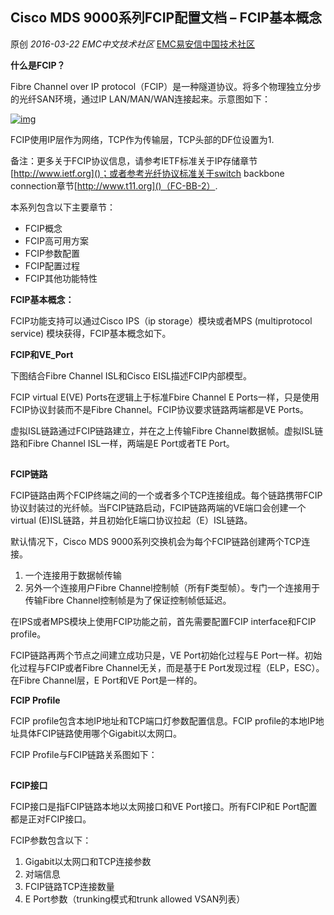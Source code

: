 ## Cisco MDS 9000系列FCIP配置文档 – FCIP基本概念

原创 *2016-03-22* *EMC中文技术社区* [EMC易安信中国技术社区](https://mp.weixin.qq.com/s?__biz=MjM5NjY0NzAwMg==&mid=402791706&idx=2&sn=c6a14bfb34c9342cd545e6b604fa1a3e&scene=21##)

**什么是FCIP？**

Fibre Channel over IP protocol（FCIP）是一种隧道协议。将多个物理独立分步的光纤SAN环境，通过IP LAN/MAN/WAN连接起来。示意图如下：

 

[![img](http://mmbiz.qpic.cn/mmbiz/TztEwAzAQIXWqdO54moHSczxEuyB3aecQXlvJ70t6EZ4Aot1XRRSZT6up5uZhK7Xc3YIUk45ceQYAJ1AMAmL7w/640?wx_fmt=png&tp=webp&wxfrom=5&wx_lazy=1)]()

FCIP使用IP层作为网络，TCP作为传输层，TCP头部的DF位设置为1.

备注：更多关于FCIP协议信息，请参考IETF标准关于IP存储章节[http://www.ietf.org]()；或者参考光纤协议标准关于switch backbone connection章节[http://www.t11.org]()（FC-BB-2）.

本系列包含以下主要章节：

- FCIP概念
- FCIP高可用方案
- FCIP参数配置
- FCIP配置过程
- FCIP其他功能特性

**FCIP基本概念：**

 

FCIP功能支持可以通过Cisco IPS（ip storage）模块或者MPS (multiprotocol service) 模块获得，FCIP基本概念如下。

**FCIP和VE_Port**

下图结合Fibre Channel ISL和Cisco EISL描述FCIP内部模型。

FCIP virtual E(VE) Ports在逻辑上于标准Fbire Channel E Ports一样，只是使用FCIP协议封装而不是Fibre Channel。FCIP协议要求链路两端都是VE Ports。

虚拟ISL链路通过FCIP链路建立，并在之上传输Fibre Channel数据帧。虚拟ISL链路和Fibre Channel ISL一样，两端是E Port或者TE Port。

 

[![img](data:image/gif;base64,iVBORw0KGgoAAAANSUhEUgAAAAEAAAABCAYAAAAfFcSJAAAADUlEQVQImWNgYGBgAAAABQABh6FO1AAAAABJRU5ErkJggg==)]()

**FCIP链路**

FCIP链路由两个FCIP终端之间的一个或者多个TCP连接组成。每个链路携带FCIP协议封装过的光纤帧。当FCIP链路启动，FCIP链路两端的VE端口会创建一个virtual (E)ISL链路，并且初始化E端口协议拉起（E）ISL链路。

默认情况下，Cisco MDS 9000系列交换机会为每个FCIP链路创建两个TCP连接。

1. 一个连接用于数据帧传输
2. 另外一个连接用户Fibre Channel控制帧（所有F类型帧）。专门一个连接用于传输Fibre Channel控制帧是为了保证控制帧低延迟。

 

在IPS或者MPS模块上使用FCIP功能之前，首先需要配置FCIP interface和FCIP profile。

FCIP链路再两个节点之间建立成功只是，VE Port初始化过程与E Port一样。初始化过程与FCIP或者Fibre Channel无关，而是基于E Port发现过程（ELP，ESC）。在Fibre Channel层，E Port和VE Port是一样的。

**FCIP Profile**

FCIP profile包含本地IP地址和TCP端口灯参数配置信息。FCIP profile的本地IP地址具体FCIP链路使用哪个Gigabit以太网口。

FCIP Profile与FCIP链路关系图如下：

 

 

[![img](data:image/gif;base64,iVBORw0KGgoAAAANSUhEUgAAAAEAAAABCAYAAAAfFcSJAAAADUlEQVQImWNgYGBgAAAABQABh6FO1AAAAABJRU5ErkJggg==)]()

**FCIP接口**

FCIP接口是指FCIP链路本地以太网接口和VE Port接口。所有FCIP和E Port配置都是正对FCIP接口。

FCIP参数包含以下：

1. Gigabit以太网口和TCP连接参数
2. 对端信息
3. FCIP链路TCP连接数量
4. E Port参数（trunking模式和trunk  allowed VSAN列表）